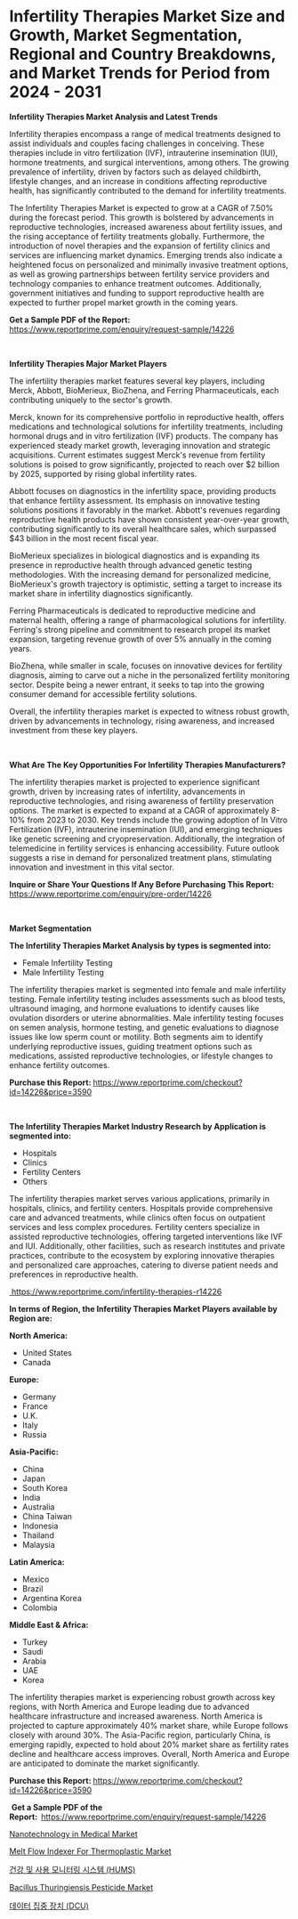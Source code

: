 <p><h1>Infertility Therapies Market Size and Growth, Market Segmentation, Regional and Country Breakdowns, and Market Trends for Period from 2024 -  2031</h1></p><p><strong>Infertility Therapies Market Analysis and Latest Trends</strong></p>
<p><p>Infertility therapies encompass a range of medical treatments designed to assist individuals and couples facing challenges in conceiving. These therapies include in vitro fertilization (IVF), intrauterine insemination (IUI), hormone treatments, and surgical interventions, among others. The growing prevalence of infertility, driven by factors such as delayed childbirth, lifestyle changes, and an increase in conditions affecting reproductive health, has significantly contributed to the demand for infertility treatments.</p><p>The Infertility Therapies Market is expected to grow at a CAGR of 7.50% during the forecast period. This growth is bolstered by advancements in reproductive technologies, increased awareness about fertility issues, and the rising acceptance of fertility treatments globally. Furthermore, the introduction of novel therapies and the expansion of fertility clinics and services are influencing market dynamics. Emerging trends also indicate a heightened focus on personalized and minimally invasive treatment options, as well as growing partnerships between fertility service providers and technology companies to enhance treatment outcomes. Additionally, government initiatives and funding to support reproductive health are expected to further propel market growth in the coming years.</p></p>
<p><strong>Get a Sample PDF of the Report:&nbsp;</strong> <a href="https://www.reportprime.com/enquiry/request-sample/14226">https://www.reportprime.com/enquiry/request-sample/14226</a></p>
<p>&nbsp;</p>
<p><strong>Infertility Therapies Major Market Players</strong></p>
<p><p>The infertility therapies market features several key players, including Merck, Abbott, BioMerieux, BioZhena, and Ferring Pharmaceuticals, each contributing uniquely to the sector's growth.</p><p>Merck, known for its comprehensive portfolio in reproductive health, offers medications and technological solutions for infertility treatments, including hormonal drugs and in vitro fertilization (IVF) products. The company has experienced steady market growth, leveraging innovation and strategic acquisitions. Current estimates suggest Merck's revenue from fertility solutions is poised to grow significantly, projected to reach over $2 billion by 2025, supported by rising global infertility rates.</p><p>Abbott focuses on diagnostics in the infertility space, providing products that enhance fertility assessment. Its emphasis on innovative testing solutions positions it favorably in the market. Abbott's revenues regarding reproductive health products have shown consistent year-over-year growth, contributing significantly to its overall healthcare sales, which surpassed $43 billion in the most recent fiscal year.</p><p>BioMerieux specializes in biological diagnostics and is expanding its presence in reproductive health through advanced genetic testing methodologies. With the increasing demand for personalized medicine, BioMerieux's growth trajectory is optimistic, setting a target to increase its market share in infertility diagnostics significantly.</p><p>Ferring Pharmaceuticals is dedicated to reproductive medicine and maternal health, offering a range of pharmacological solutions for infertility. Ferring's strong pipeline and commitment to research propel its market expansion, targeting revenue growth of over 5% annually in the coming years.</p><p>BioZhena, while smaller in scale, focuses on innovative devices for fertility diagnosis, aiming to carve out a niche in the personalized fertility monitoring sector. Despite being a newer entrant, it seeks to tap into the growing consumer demand for accessible fertility solutions. </p><p>Overall, the infertility therapies market is expected to witness robust growth, driven by advancements in technology, rising awareness, and increased investment from these key players.</p></p>
<p>&nbsp;</p>
<p><strong>What Are The Key Opportunities For Infertility Therapies Manufacturers?</strong></p>
<p><p>The infertility therapies market is projected to experience significant growth, driven by increasing rates of infertility, advancements in reproductive technologies, and rising awareness of fertility preservation options. The market is expected to expand at a CAGR of approximately 8-10% from 2023 to 2030. Key trends include the growing adoption of In Vitro Fertilization (IVF), intrauterine insemination (IUI), and emerging techniques like genetic screening and cryopreservation. Additionally, the integration of telemedicine in fertility services is enhancing accessibility. Future outlook suggests a rise in demand for personalized treatment plans, stimulating innovation and investment in this vital sector.</p></p>
<p><strong>Inquire or Share Your Questions If Any Before Purchasing This Report:</strong> <a href="https://www.reportprime.com/enquiry/pre-order/14226">https://www.reportprime.com/enquiry/pre-order/14226</a></p>
<p>&nbsp;</p>
<p><strong>Market Segmentation</strong></p>
<p><strong>The Infertility Therapies Market Analysis by types is segmented into:</strong></p>
<p><ul><li>Female Infertility Testing</li><li>Male Infertility Testing</li></ul></p>
<p><p>The infertility therapies market is segmented into female and male infertility testing. Female infertility testing includes assessments such as blood tests, ultrasound imaging, and hormone evaluations to identify causes like ovulation disorders or uterine abnormalities. Male infertility testing focuses on semen analysis, hormone testing, and genetic evaluations to diagnose issues like low sperm count or motility. Both segments aim to identify underlying reproductive issues, guiding treatment options such as medications, assisted reproductive technologies, or lifestyle changes to enhance fertility outcomes.</p></p>
<p><strong>Purchase this Report:&nbsp;</strong><a href="https://www.reportprime.com/checkout?id=14226&price=3590">https://www.reportprime.com/checkout?id=14226&price=3590</a></p>
<p>&nbsp;</p>
<p><strong>The Infertility Therapies Market Industry Research by Application is segmented into:</strong></p>
<p><ul><li>Hospitals</li><li>Clinics</li><li>Fertility Centers</li><li>Others</li></ul></p>
<p><p>The infertility therapies market serves various applications, primarily in hospitals, clinics, and fertility centers. Hospitals provide comprehensive care and advanced treatments, while clinics often focus on outpatient services and less complex procedures. Fertility centers specialize in assisted reproductive technologies, offering targeted interventions like IVF and IUI. Additionally, other facilities, such as research institutes and private practices, contribute to the ecosystem by exploring innovative therapies and personalized care approaches, catering to diverse patient needs and preferences in reproductive health.</p></p>
<p><a href="https://www.reportprime.com/infertility-therapies-r14226">&nbsp;https://www.reportprime.com/infertility-therapies-r14226</a></p>
<p><strong>In terms of Region, the Infertility Therapies Market Players available by Region are:</strong></p>
<p>
    <p> <strong> North America: </strong>
        <ul>
            <li>United States</li>
            <li>Canada</li>
        </ul>
        </p> 
    <p> <strong> Europe: </strong>
        <ul>
            <li>Germany</li>
            <li>France</li>
            <li>U.K.</li>
            <li>Italy</li>
            <li>Russia</li>
        </ul>
        </p> 
    <p> <strong> Asia-Pacific: </strong>
        <ul>
            <li>China</li>
            <li>Japan</li>
            <li>South Korea</li>
            <li>India</li>
            <li>Australia</li>
            <li>China Taiwan</li>
            <li>Indonesia</li>
            <li>Thailand</li>
            <li>Malaysia</li>
        </ul>
        </p> 
    <p> <strong> Latin America: </strong>
        <ul>
            <li>Mexico</li>
            <li>Brazil</li>
            <li>Argentina Korea</li>
            <li>Colombia</li>
        </ul>
        </p> 
    <p> <strong> Middle East & Africa: </strong>
        <ul>
            <li>Turkey</li>
            <li>Saudi</li>
            <li>Arabia</li>
            <li>UAE</li>
            <li>Korea</li>
        </ul>
    </p>
    </p>
<p><p>The infertility therapies market is experiencing robust growth across key regions, with North America and Europe leading due to advanced healthcare infrastructure and increased awareness. North America is projected to capture approximately 40% market share, while Europe follows closely with around 30%. The Asia-Pacific region, particularly China, is emerging rapidly, expected to hold about 20% market share as fertility rates decline and healthcare access improves. Overall, North America and Europe are anticipated to dominate the market significantly.</p></p>
<p><strong>Purchase this Report: </strong><a href="https://www.reportprime.com/checkout?id=14226&price=3590">https://www.reportprime.com/checkout?id=14226&price=3590</a></p>
<p>&nbsp;<strong>Get a Sample PDF of the Report:&nbsp;&nbsp;</strong><a href="https://www.reportprime.com/enquiry/request-sample/14226">https://www.reportprime.com/enquiry/request-sample/14226</a></p>
<p><strong></strong></p>
<p><p><a href="https://github.com/CliffMedina6/Market-Research-Report-List-6/blob/main/nanotechnology-in-medical-market.md">Nanotechnology in Medical Market</a></p><p><a href="https://medium.com/@estellaemmerich/the-melt-flow-indexer-for-thermoplastic-market-has-witnessed-significant-growth-in-recent-years-88f2607bfe56?postPublishedType=initial">Melt Flow Indexer For Thermoplastic Market</a></p><p><a href="https://medium.com/@macking460/%EC%84%B8%EA%B3%84-health-usage-monitoring-systems-hums-market-%EC%9D%80-2024%EC%97%90%EC%84%9C-2031%EB%A1%9C-%EC%97%B0%ED%8F%89%EA%B7%A0-%EC%A6%9D%EA%B0%80%EC%9C%A8%EC%9D%84-%EB%B3%B4%EC%9D%BC-%EA%B2%83%EC%9C%BC%EB%A1%9C-%EC%98%88%EC%83%81%EB%90%A9%EB%8B%88%EB%8B%A4-14c579bb1f92">건강 및 사용 모니터링 시스템 (HUMS)</a></p><p><a href="https://issuu.com/reportprime-2/docs/bacillus-thuringiensis-pesticide-ma_8445286d9b8b39">Bacillus Thuringiensis Pesticide Market</a></p><p><a href="https://medium.com/@macking460/%EC%A0%84-%EC%84%B8%EA%B3%84-%EB%8D%B0%EC%9D%B4%ED%84%B0-%EC%A7%91%EA%B3%84-%EC%9E%A5%EC%B9%98-dcus-%EC%8B%9C%EC%9E%A5-%EB%B2%94%EC%9C%84%EC%97%90-%EB%8C%80%ED%95%9C-%EC%8B%AC%EC%B8%B5-%EB%B6%84%EC%84%9D-%EB%B0%8F-2024%EB%85%84%EB%B6%80%ED%84%B0-2031%EB%85%84%EA%B9%8C%EC%A7%80-%EC%98%88%EC%B8%A1%EB%90%9C-4-8-%EC%9D%98-%EB%B9%A0%EB%A5%B8-%EC%84%B1%EC%9E%A5-%EC%97%B0%ED%8F%89%EA%B7%A0-%EC%84%B1%EC%9E%A5%EB%A5%A0-cagr-73b9bdf95dc0">데이터 집중 장치 (DCU)</a></p></p>